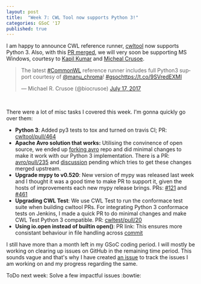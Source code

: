 ```yaml
---
layout: post
title:  "Week 7: CWL Tool now supports Python 3!"
categories: GSoC '17
published: true
---
```

I am happy to announce CWL reference runner, [cwltool](https://github.com/common-workflow-language/cwltool) now supports Python 3. Also, with this [PR merged](https://github.com/common-workflow-language/cwltool/pull/475), we will very soon be supporting MS Windows, courtesy to [Kapil Kumar](https://github.com/kapilkd13) and [Micheal Crusoe](https://github.com/mr-c).

<blockquote class="twitter-tweet tw-align-center" data-lang="en"><p lang="en" dir="ltr">The latest <a href="https://twitter.com/hashtag/CommonWL?src=hash">#CommonWL</a> reference runner includes full Python3 support courtesy of <a href="https://twitter.com/manu_chroma">@manu_chroma</a>! <a href="https://twitter.com/hashtag/gsoc?src=hash">#gsoc</a><a href="https://t.co/9SVredEXMI">https://t.co/9SVredEXMI</a></p>&mdash; Michael R. Crusoe (@biocrusoe) <a href="https://twitter.com/biocrusoe/status/886922176665985024">July 17, 2017</a></blockquote>
<script async src="//platform.twitter.com/widgets.js" charset="utf-8"></script>

<br>

There were a lot of misc tasks I covered this week. I'm gonna quickly go over them:  

- **Python 3**: Added py3 tests to tox and turned on travis CI; PR: [cwltool/pull/464](https://github.com/common-workflow-language/cwltool/pull/464)
- **Apache Avro solution that works:** Utilising the convinence of open source, we ended up [forking avro](https://github.com/common-workflow-language/avro) repo and did minimal changes to make it work with our Python 3 implementation. There is a PR: [avro/pull/235](https://github.com/apache/avro/pull/235) and [discussion](https://issues.apache.org/jira/browse/AVRO-2046) pending which tries to get these changes merged upstream.
- **Upgrade mypy to v0.520**: New version of mypy was released last week and I thought it was a good time to make PR to support it, given the hosts of improvements each new mypy release brings. PRs: [#121](https://github.com/common-workflow-language/schema_salad/pull/121) and [#461](https://github.com/common-workflow-language/cwltool/pull/461)
- **Upgrading CWL Test**: We use CWL Test to run the conformace test suite when building cwltool PRs. For integrating Python 3 conformace tests on Jenkins, I made a quick PR to do minimal changes and make CWL Test Python 3 compatible. PR: [cwltest/pull/20](https://github.com/common-workflow-language/cwltest/pull/20)
- **Using io.open instead of builtin open()**: PR link: This ensures more consistant behaviour in file handling across  [commit](https://github.com/common-workflow-language/cwltool/commit/69d41788b917e8c95d88f1bd562c1443cc9e7eee)

I still have more than a month left in my GSoC coding period. I will mostly be working on clearing up issues on GitHub in the remaining time period. This sounds vague and that's why I have created [an issue](https://github.com/common-workflow-language/cwltool/issues/463) to track the issues I am working on and my progress regarding the same.

ToDo next week:
Solve a few impactful issues :bowtie:
